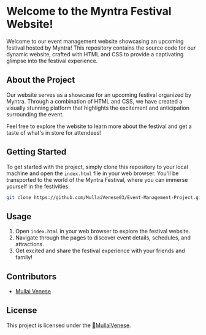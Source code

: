 # Welcome to the Myntra Festival Website!

Welcome to our event management website showcasing an upcoming festival hosted by Myntra! This repository contains the source code for our dynamic website, crafted with HTML and CSS to provide a captivating glimpse into the festival experience.

## About the Project

Our website serves as a showcase for an upcoming festival organized by Myntra. Through a combination of HTML and CSS, we have created a visually stunning platform that highlights the excitement and anticipation surrounding the event.

Feel free to explore the website to learn more about the festival and get a taste of what's in store for attendees!

## Getting Started

To get started with the project, simply clone this repository to your local machine and open the `index.html` file in your web browser. You'll be transported to the world of the Myntra Festival, where you can immerse yourself in the festivities.

```bash
git clone https://github.com/MullaiVenese03/Event-Management-Project.git
```

## Usage

1. Open `index.html` in your web browser to explore the festival website.
2. Navigate through the pages to discover event details, schedules, and attractions.
3. Get excited and share the festival experience with your friends and family!

## Contributors

- [Mullai Venese](https://github.com/MullaiVenese03/)

## License

This project is licensed under the [🤍MullaiVenese](https://github.com/MullaiVenese03/).
